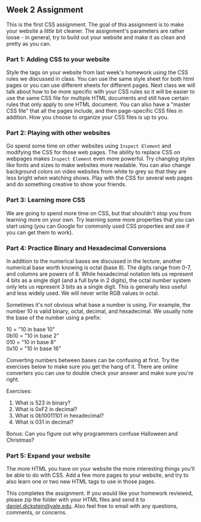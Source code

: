 ## Week 2 Assignment

This is the first CSS assignment.  The goal of this assignment is to make your website a _little_ bit cleaner.  The assignment's parameters are rather loose - in general, try to build out your website and make it as clean and pretty as you can.

### Part 1: Adding CSS to your website

Style the tags on your website from last week's homework using the CSS rules we discussed in class. You can use the same style sheet for both html pages or you can use different sheets for different pages.  Next class we will talk about how to be more specific with your CSS rules so it will be easier to use the same CSS file for multiple HTML documents and still have certain rules that only apply to one HTML document.  You can also have a "master CSS file" that all the pages include, and then page-specific CSS files in addition.  How you choose to organize your CSS files is up to you.

### Part 2: Playing with other websites

Go spend some time on other websites using `Inspect Element` and modifying the CSS for those web pages.  The ability to replace CSS on webpages makes `Inspect Element` even more powerful.  Try changing styles like fonts and sizes to make websites more readable.  You can also change background colors on video websites from white to grey so that they are less bright when watching shows.  Play with the CSS for several web pages and do something creative to show your friends.

### Part 3: Learning more CSS

We are going to spend more time on CSS, but that shouldn't stop you from learning more on your own.  Try learning some more properties that you can start using (you can Google for commonly used CSS properties and see if you can get them to work).

### Part 4: Practice Binary and Hexadecimal Conversions

In addition to the numerical bases we discussed in the lecture, another numerical base worth knowing is octal (base 8).  The digits range from 0-7, and columns are powers of 8.  While hexadecimal notation lets us represent 4 bits as a single digit (and a full byte in 2 digits), the octal number system only lets us represent 3 bits as a single digit.  This is generally less useful and less widely used.  We will never write RGB values in octal.

Sometimes it's not obvious what base a number is using.  For example, the number 10 is valid binary, octal, decimal, and hexadecimal.  We usually note the base of the number using a prefix:

10 = "10 in base 10"  
0b10 = "10 in base 2"  
010 = "10 in base 8"  
0x10 = "10 in base 16"

Converting numbers between bases can be confusing at first.  Try the exercises below to make sure you get the hang of it.  There are online converters you can use to double check your answer and make sure you're right.

Exercises:

1. What is 523 in binary?
2. What is 0xF2 in decimal?
3. What is 0b10011101 in hexadecimal?
4. What is 031 in decimal?

Bonus: Can you figure out why programmers confuse Halloween and Christmas?

### Part 5: Expand your website

The more HTML you have on your website the more interesting things you'll be able to do with CSS.  Add a few more pages to your website, and try to also learn one or two new HTML tags to use in those pages.

This completes the assignment.  If you would like your homework reviewed, please zip the folder with your HTML files and send it to daniel.dickstein@yale.edu.  Also feel free to email with any questions, comments, or concerns.
